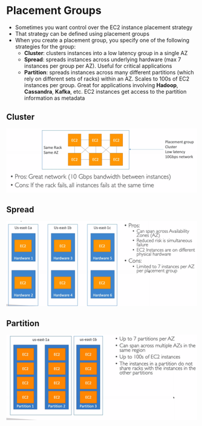 # Placement Groups

* Sometimes you want control over the EC2 instance placement strategy
* That strategy can be defined using placement groups
* When you create a placement group, you specify one of the following strategies for the group:
  * **Cluster**: clusters instances into a low latency group in a single AZ
  * **Spread**: spreads instances across underlying hardware (max 7 instances per group per AZ). Useful for critical applications
  * **Partition**: spreads instances across many different partitions (which rely on different sets of racks) within an AZ. Scales to 100s of EC2 instances per group. Great for applications involving **Hadoop**, **Cassandra**, **Kafka**, etc. EC2 instances get access to the partition information as metadata

## Cluster

![Cluster](images/Cluster.png)

## Spread

![Spread](images/Spread.png)

## Partition

![Partition](images/Partition.png)
